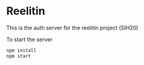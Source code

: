 # Reelitin

This is the auth server for the reelitin project (SIH20)

To start the server

```bash
npm install
npm start
```
